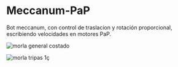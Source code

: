 # Meccanum-PaP
Bot meccanum, con control de traslacion y rotación proporcional, escribiendo velocidades en motores PaP.



![morla general costado](https://user-images.githubusercontent.com/49609524/173216915-063b178c-a4d8-436a-ba19-3d0b83587c71.jpg)




![morla tripas 1ç](https://user-images.githubusercontent.com/49609524/173216937-2f102bd3-d11d-4f5a-b998-a1878a4221a9.jpg)
